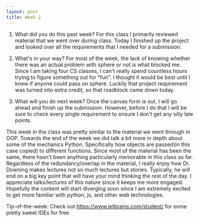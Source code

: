 ```yaml
---
layout: post
title: Week 2
---
```


1. What did you do this past week?
For this class I primarily reviewed material that we went over during class. Today I finished up the project and looked over all the requirements that I needed for a submission. 

2. What's in your way?
For most of the week, the lack of knowing whether there was an actual problem with sphere or not is what blocked me. Since I am taking four CS classes, I can't really spend countless hours trying to figure something out for "fun". I thought it would be best until I knew if anyone could pass on sphere. Luckily that project requirement was turned into extra credit, so that roadblock came down today.

3. What will you do next week?
Once the canvas form is out, I will go ahead and finish up the submission. However, before I do that I will be sure to check every single requirement to ensure I don't get any silly late points. 

This week in the class was pretty similar to the material we went through in OOP. Towards the end of the week we did talk a bit more in depth about some of the mechanics Python. Specifically how objects are passed(in this case copied) to different functions. Since most of the material has been the same, there hasn't been anything particularly memorable in this class so far. Regardless of the redundancy/overlap in the material, I really enjoy how Dr. Downing makes lectures not so much lectures but stories. Typically, he will end on a big key point that will have your mind thinking the rest of the day. I appreciate talks/lectures of this nature since it keeps me more engaged. Hopefully the content will start diverging soon since I am extremely excited to get more familiar with python, js, and other web technologies. 

Tip-of-the-week:
Check out https://www.jetbrains.com/student/ for some pretty sweet IDEs for free
